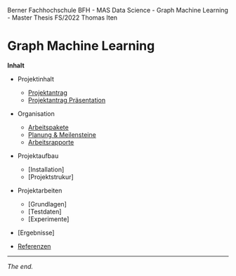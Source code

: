 Berner Fachhochschule BFH - MAS Data Science - Graph Machine Learning - Master Thesis FS/2022 Thomas Iten

# Graph Machine Learning

**Inhalt**

- Projektinhalt
  - [Projektantrag](doc/Themenantrag-MT-FS22-ThomasIten-V10-Public.pdf)
  - [Projektantrag Präsentation](doc/Themenantrag-Pr%C3%A4sentation-V10.pdf)

- Organisation
  - [Arbeitspakete](doc/workpackages.md)
  - [Planung & Meilensteine](doc/planning.md)
  - [Arbeitsrapporte](doc/workreports.md)

- Projektaufbau
  - [Installation]
  - [Projektstrukur]

- Projektarbeiten  
  - [Grundlagen]
  - [Testdaten]
  - [Experimente]

- [Ergebnisse]

- [Referenzen](doc/references.md)

---
_The end._
